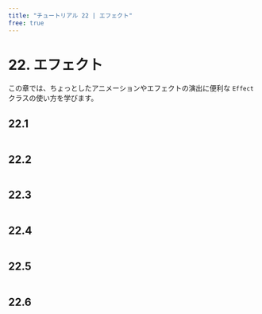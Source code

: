 ```yaml
---
title: "チュートリアル 22 | エフェクト"
free: true
---
```


# 22. エフェクト
この章では、ちょっとしたアニメーションやエフェクトの演出に便利な `Effect` クラスの使い方を学びます。

## 22.1 

```cpp

```


## 22.2 

```cpp

```


## 22.3 

```cpp

```


## 22.4 

```cpp

```


## 22.5 

```cpp

```


## 22.6 

```cpp

```

